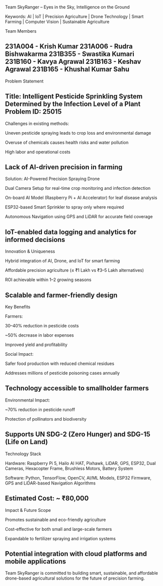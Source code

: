 Team SkyRanger – Eyes in the Sky, Intelligence on the Ground

Keywords: AI | IoT | Precision Agriculture | Drone Technology | Smart Farming | Computer Vision | Sustainable Agriculture

Team Members

231A004 - Krish Kumar
231A006 - Rudra Bishwakarma
231B355 - Swastika Kumari
231B160 - Kavya Agrawal
231B163 - Keshav Agrawal
231B165 - Khushal Kumar Sahu
-----------------------------------------------------------------------------------------------------------------------------------------------------------------------------------------------------
Problem Statement

Title: Intelligent Pesticide Sprinkling System Determined by the Infection Level of a Plant
Problem ID: 25015
-----------------------------------------------------------------------------------------------------------------------------------------------------------------------------------------------------
Challenges in existing methods:

Uneven pesticide spraying leads to crop loss and environmental damage

Overuse of chemicals causes health risks and water pollution

High labor and operational costs

Lack of AI-driven precision in farming
-----------------------------------------------------------------------------------------------------------------------------------------------------------------------------------------------------

Solution: AI-Powered Precision Spraying Drone

Dual Camera Setup for real-time crop monitoring and infection detection

On-board AI Model (Raspberry Pi + AI Accelerator) for leaf disease analysis

ESP32-based Smart Sprinkler to spray only where required

Autonomous Navigation using GPS and LiDAR for accurate field coverage

IoT-enabled data logging and analytics for informed decisions
-----------------------------------------------------------------------------------------------------------------------------------------------------------------------------------------------------
Innovation & Uniqueness

Hybrid integration of AI, Drone, and IoT for smart farming

Affordable precision agriculture (≤ ₹1 Lakh vs ₹3–5 Lakh alternatives)

ROI achievable within 1–2 growing seasons

Scalable and farmer-friendly design
-----------------------------------------------------------------------------------------------------------------------------------------------------------------------------------------------------
Key Benefits

Farmers:

30–40% reduction in pesticide costs

~50% decrease in labor expenses

Improved yield and profitability

Social Impact:

Safer food production with reduced chemical residues

Addresses millions of pesticide poisoning cases annually

Technology accessible to smallholder farmers
-----------------------------------------------------------------------------------------------------------------------------------------------------------------------------------------------------
Environmental Impact:

~70% reduction in pesticide runoff

Protection of pollinators and biodiversity

Supports UN SDG-2 (Zero Hunger) and SDG-15 (Life on Land)
-----------------------------------------------------------------------------------------------------------------------------------------------------------------------------------------------------
Technology Stack

Hardware: Raspberry Pi 5, Hailo AI HAT, Pixhawk, LiDAR, GPS, ESP32, Dual Cameras, Hexacopter Frame, Brushless Motors, Battery System

Software: Python, TensorFlow, OpenCV, AI/ML Models, ESP32 Firmware, GPS and LiDAR-based Navigation Algorithms

Estimated Cost: ~ ₹80,000
-----------------------------------------------------------------------------------------------------------------------------------------------------------------------------------------------------
Impact & Future Scope

Promotes sustainable and eco-friendly agriculture

Cost-effective for both small and large-scale farmers

Expandable to fertilizer spraying and irrigation systems

Potential integration with cloud platforms and mobile applications
-----------------------------------------------------------------------------------------------------------------------------------------------------------------------------------------------------

Team SkyRanger is committed to building smart, sustainable, and affordable drone-based agricultural solutions for the future of precision farming.

